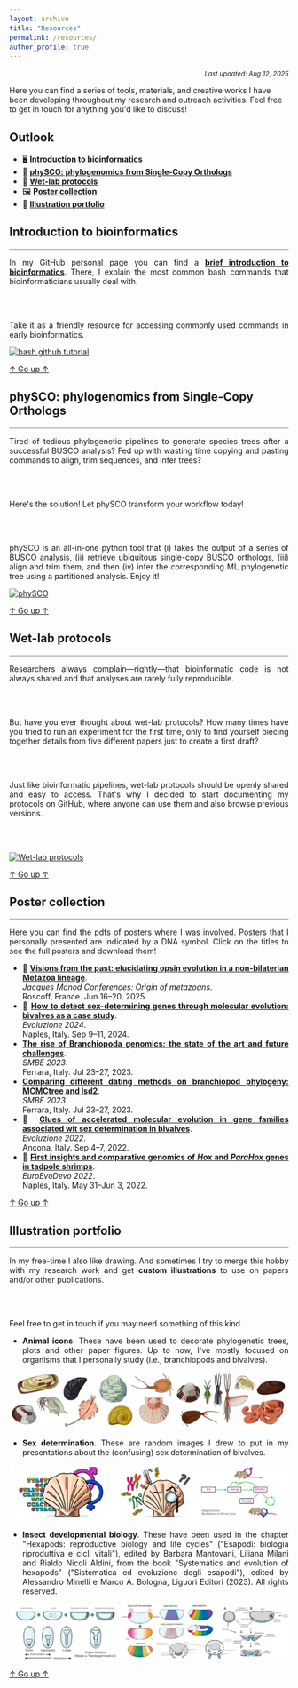 ```yaml
---
layout: archive
title: "Resources"
permalink: /resources/
author_profile: true
---
```


<style>
summary {
  display: block;
}

/* Create a new custom triangle on the right side */
summary::before {
  margin-left: 1ch;
  display: inline-block;
  content: '> ';
  transition: 0.2s;
}

details[open] > summary::before {
  transform: rotate(90deg);
}

hr {
  border: none;
  height: 2px;
  /* Set the hr color */
  color: #b9babd;  /* old IE */
  background-color: #b9babd;  /* Modern Browsers */
}

#outlook ul {
  list-style-type: none !important;
}
</style>

<p align="right"><small><em>Last updated: Aug 12, 2025</em></small></p>

<!-------------------------------------------------------------------------------------->
<!-------------------------------------------------------------------------------------->

Here you can find a series of tools, materials, and creative works I have been developing throughout my research and outreach activities. Feel free to get in touch for anything you'd like to discuss!

<h2 id="outlook">Outlook</h2>
<ul>
  <li>🖥️ <a href="#github-bioinformatics"><b>Introduction to bioinformatics</b></a></li>
  <li>🌳 <a href="#physco"><b>phySCO: phylogenomics from Single-Copy Orthologs</b></a></li>
  <li>🧪 <a href="#wetlab-protocols"><b>Wet-lab protocols</b></a></li>
  <li>🖼️ <a href="#posters"><b>Poster collection</b></a></li>
  <li>🎨 <a href="#illustrations"><b>Illustration portfolio</b></a></li>
  
</ul>

<!-------------------------------------------------------------------------------------->
<!-------------------------------------------------------------------------------------->


<h2 id="github-bioinformatics">Introduction to bioinformatics</h2>
<hr>

<div style="text-align: justify">

In my GitHub personal page you can find a <b><a href="https://github.com/filonico/UNIX_and_bash_basics" target="_blank">brief introduction to bioinformatics</a></b>. There, I explain the most common bash commands that bioinformaticians usually deal with.
      
<br />
<br />

Take it as a friendly resource for accessing commonly used commands in early bioinformatics.

</div>

[![bash github tutorial](https://github-readme-stats.vercel.app/api/pin/?username=filonico&repo=UNIX_and_bash_basics&show_icons=true&theme=transparent)](https://github.com/filonico/UNIX_and_bash_basics)

<a href="#outlook">↑ Go up ↑</a>

<!-------------------------------------------------------------------------------------->
<!-------------------------------------------------------------------------------------->

<h2 id="physco">phySCO: phylogenomics from Single-Copy Orthologs</h2>
<hr>

<div style="text-align: justify">

Tired of tedious phylogenetic pipelines to generate species trees after a successful BUSCO analysis? Fed up with wasting time copying and pasting commands to align, trim sequences, and infer trees?

<br />
<br />

Here's the solution! Let phySCO transform your workflow today!

<br />
<br />

phySCO is an all-in-one python tool that (i) takes the output of a series of BUSCO analysis, (ii) retrieve ubiquitous single-copy BUSCO orthologs, (iii) align and trim them, and then (iv) infer the corresponding ML phylogenetic tree using a partitioned analysis. Enjoy it!

</div>

[![phySCO](https://github-readme-stats.vercel.app/api/pin/?username=filonico&repo=phySCO&show_icons=true&theme=transparent)](https://github.com/filonico/phySCO)

<a href="#outlook">↑ Go up ↑</a>

<!-------------------------------------------------------------------------------------->
<!-------------------------------------------------------------------------------------->

<h2 id="wetlab-protocols">Wet-lab protocols</h2>
<hr>

<div style="text-align: justify">

Researchers always complain—rightly—that bioinformatic code is not always shared and that analyses are rarely fully reproducible.

<br />
<br />

But have you ever thought about wet-lab protocols? How many times have you tried to run an experiment for the first time, only to find yourself piecing together details from five different papers just to create a first draft?

<br />
<br />

Just like bioinformatic pipelines, wet-lab protocols should be openly shared and easy to access. That's why I decided to start documenting my protocols on GitHub, where anyone can use them and also browse previous versions.

<br />
<br />


</div>

[![Wet-lab protocols](https://github-readme-stats.vercel.app/api/pin/?username=filonico&repo=wetlab_protocols&show_icons=true&theme=transparent)](https://github.com/filonico/wetlab_protocols)

<a href="#outlook">↑ Go up ↑</a>

<!-------------------------------------------------------------------------------------->
<!-------------------------------------------------------------------------------------->

<h2 id="posters">Poster collection</h2>
<hr>

<div style="text-align: justify">

Here you can find the pdfs of posters where I was involved. Posters that I personally presented are indicated by a DNA symbol. Click on the titles to see the full posters and download them!

<ul>
<li>🧬 <b><a href="https://drive.google.com/file/d/1SJy0M-vR0e_ay5Wl3rROcIdhrwZkd1L7/view?usp=sharing" target="_blank">Visions from the past: elucidating opsin evolution in a non-bilaterian Metazoa lineage</a></b>.<br />
  <i>Jacques Monod Conferences: Origin of metazoans</i>.<br />
  Roscoff, France. Jun 16–20, 2025.</li>

<li>🧬 <b><a href="https://drive.google.com/file/d/1OROehtrFHCn_U1BPoMQwzHR0HPu9IKj8/view?usp=sharing" target="_blank">How to detect sex-determining genes through molecular evolution: bivalves as a case study</a></b>.<br />
  <i>Evoluzione 2024</i>.<br />
  Naples, Italy. Sep 9–11, 2024.</li>

<li><b><a href="https://drive.google.com/file/d/1c9WUQQ4pnNtkSr_IR38pH4XSy8kYsY6_/view?usp=sharing" target="_blank">The rise of Branchiopoda genomics: the state of the art and future challenges</a></b>.<br />
  <i>SMBE 2023</i>.<br />
  Ferrara, Italy. Jul 23–27, 2023.</li>

<li><b><a href="https://drive.google.com/file/d/1tCP67JMO3-8ugBSj8CBTUzEkZK4ZIfEy/view?usp=sharing" target="_blank">Comparing different dating methods on branchiopod phylogeny: MCMCtree and lsd2</a></b>.<br />
  <i>SMBE 2023</i>.<br />
  Ferrara, Italy. Jul 23–27, 2023.</li>

<li>🧬 <b><a href="https://drive.google.com/file/d/1uGF5tZpb5LHcLDHQv1TIR8vcJY4BOiPu/view?usp=sharing" target="_blank">Clues of accelerated molecular evolution in gene families associated wit sex determination in bivalves</a></b>.<br />
  <i>Evoluzione 2022</i>.<br />
  Ancona, Italy. Sep 4–7, 2022.</li>

<li>🧬 <b><a href="https://drive.google.com/file/d/1UvQCD4jXHFAPZVsZ_RtY8YaqNMiMe4OT/view?usp=sharing" target="_blank">First insights and comparative genomics of <i>Hox</i> and <i>ParaHox</i> genes in tadpole shrimps</a></b>.<br />
  <i>EuroEvoDevo 2022</i>.<br />
  Naples, Italy. May 31–Jun 3, 2022.</li>
</ul>

</div>

<a href="#outlook">↑ Go up ↑</a>

<!-------------------------------------------------------------------------------------->
<!-------------------------------------------------------------------------------------->

<h2 id="illustrations">Illustration portfolio</h2>
<hr>

<div style="text-align: justify">

In my free-time I also like drawing. And sometimes I try to merge this hobby with my research work and get <b>custom illustrations</b> to use on papers and/or other publications.

<br />
<br />

Feel free to get in touch if you may need something of this kind.

<ul>
<li><b>Animal icons</b>. These have been used to decorate phylogenetic trees, plots and other paper figures. Up to now, I've mostly focused on organisms that I personally study (i.e., branchiopods and bivalves).</li>
</ul>

</div>

![animal silhouettes](/images/silhouettes_animals.png)

<div style="text-align: justify">

<ul>
<li><b>Sex determination</b>. These are random images I drew to put in my presentations about the (confusing) sex determination of bivalves.</li>
</ul>

</div>

![sex determination](/images/sexDet_coverImage.png)
<div style="text-align: justify">

<ul>
<li><b>Insect developmental biology</b>. These have been used in the chapter "Hexapods: reproductive biology and life cycles" ("Esapodi: biologia riproduttiva e cicli vitali"), edited by Barbara Mantovani, Liliana Milani and Rialdo Nicoli Aldini, from the book "Systematics and evolution of hexapods" ("Sistematica ed evoluzione degli esapodi"), edited by Alessandro Minelli e Marco A. Bologna, Liguori Editori (2023). All rights reserved.</li>
</ul>

</div>

![insect development](/images/insect_development.png)

<a href="#outlook">↑ Go up ↑</a>